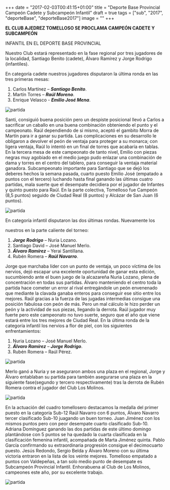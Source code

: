 +++
date = "2017-02-03T00:41:15+01:00"
title = "Deporte Base Provincial Campeón Cadete y Subcampeón Infantil"
draft = true
tags = ["sub", "2017", "deporteBase", "deporteBase2017"]
image = ""
+++

**EL CLUB AJEDREZ TOMELLOSO SE PROCLAMA CAMPEÓN CADETE Y SUBCAMPEÓN**

INFANTIL EN EL DEPORTE BASE PROVINCIAL

Nuestro Club estará representado en la fase regional por tres jugadores de la localidad, Santiago Benito (cadete), Álvaro Ramírez y Jorge Rodrigo (infantiles).

En categoría cadete nuestros jugadores disputaron la última ronda en las tres primeras mesas:

1. Carlos Martínez – **_Santiago Benito_**.
2. Martín Torres – **_Raúl Moreno_**.
3. Enrique Velasco - **_Emilio José Mena_**.

![partida](/images/deportebase/cadete0502.jpg)

Santi, consiguió buena posición pero un despiste posicional llevó a Carlos 
a sacrificar un caballo en una buena combinación obteniendo el punto y el campeonato.
 Raúl dependiendo de si mismo, aceptó el gambito Morra de Martín para ir a ganar su partida.
  Las complicaciones en su desarrollo le obligaron a devolver el peón de ventaja para proteger
   a su monarca; con ligera ventaja, Raúl lo intentó en un final de torres que acabaría en tablas.
En la tercera mesa de este campeonato de tanto nivel, Emilio con piezas negras muy agobiado en
 el medio juego pudo enlazar una combinación de dama y torres en el centro del tablero, para conseguir la ventaja material
ganadora. Subcampeonato importante para Santiago que se dejó los deberes hechos la semana pasada, 
cuarto puesto Emilio José (empatado a puntos con el tercero) luchando hasta final ganando las últimas cuatro
partidas, mala suerte que el desempate decidiera por el jugador de Infantes y quinto puesto para Raúl.
 En la parte colectiva, Tomelloso fue Campeón (8,5 puntos) seguido de
Ciudad Real (8 puntos) y Alcázar de San Juan (6 puntos).

![partida](/images/deportebase/cadete.jpg)

En categoría infantil disputaron las dos últimas rondas. Nuevamente los

nuestros en la parte caliente del torneo:

1. **_Jorge Rodrigo_** – Nuria Lozano.
2. Santiago David – José Manuel Merlo.
3. **_Álvaro Ramírez_** – Yerai Santillana.
4. Rubén Romera – **_Raúl Navarro_**.

Jorge que marchaba líder con un punto de ventaja, un poco víctima de los
nervios, dejó escapar una excelente oportunidad de ganar esta edición,
sucumbiendo ante el buen juego de la alcazareña Nuria Lozano, plena de
concentración en todas sus partidas. Álvaro manteniendo el centro toda la
partida hace cometer un error al rival entregándole un peón envenenado
que mediante la clavada ganaba enteros para conseguir ese sitio entre los
mejores. Raúl gracias a la fuerza de las jugadas intermedias consigue una
posición fabulosa con peón de más. Pero un mal cálculo le hizo perder un
peón y la actividad de sus piezas, llegando la derrota. Raúl jugador muy
fuerte pero este campeonato no tuvo suerte, seguro que el año que viene
estará entre los tres mejores de Ciudad Real.
En la última ronda de la categoría infantil los nervios a flor de piel, con los
siguientes enfrentamientos:

1. Nuria Lozano – José Manuel Merlo.
2. **_Álvaro Ramírez_** – **_Jorge Rodrigo_**.
3. Rubén Romera – Raúl Pérez.

![partida](/images/deportebase/infantil0502.jpg)

Merlo ganó a Nuria y se aseguraron ambos una plaza en el regional, Jorge
y Álvaro entablaban su partida para también asegurarse una plaza en la
siguiente fase(segundo y tercero respectivamente) tras la derrota de
Rubén Romera contra el jugador del Club Los Molinos.

![partida](/images/deportebase/infantiles.jpg)

En la actuación del cuadro tomellosero destacamos la medalla del primer
puesto en la categoría Sub-12 Raúl Navarro con 6 puntos, Álvaro Navarro
tercer clasificado Sub-10 juagando un buen torneo. Juan Jiménez con los
mismos puntos pero con peor desempate cuarto clasificado Sub-10.
Adriana Domínguez ganando las dos partidas de este último domingo
plantándose con 5 puntos se ha quedado la cuarta clasificada en la
clasificación femenina infantil, acompañada de Marta Jiménez quinta.
Pablo García confirmando su extraordinaria progresión consigue el
decimocuarto puesto. Jesús Redondo, Sergio Belda y Álvaro Moreno con
su última victoria entraron en la lista de los veinte mejores.
Tomelloso empatado a puntos con Valdepeñas, a tan solo medio punto de
desempate es Subcampeón Provincial Infantil. Enhorabuena al Club de Los
Molinos, campeones este año, por su excelente trabajo.

![partida](/images/deportebase/tomelloso.jpg)